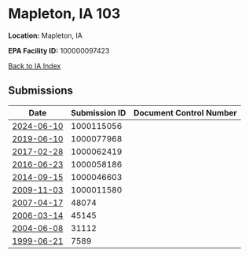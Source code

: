 # Mapleton, IA 103

**Location:** Mapleton, IA

**EPA Facility ID:** 100000097423

[Back to IA Index](../../index.md)

## Submissions

| Date | Submission ID | Document Control Number |
|------|--------------|-------------------------|
| [2024-06-10](submissions/1000115056.md) | 1000115056 |  |
| [2019-06-10](submissions/1000077968.md) | 1000077968 |  |
| [2017-02-28](submissions/1000062419.md) | 1000062419 |  |
| [2016-06-23](submissions/1000058186.md) | 1000058186 |  |
| [2014-09-15](submissions/1000046603.md) | 1000046603 |  |
| [2009-11-03](submissions/1000011580.md) | 1000011580 |  |
| [2007-04-17](submissions/48074.md) | 48074 |  |
| [2006-03-14](submissions/45145.md) | 45145 |  |
| [2004-06-08](submissions/31112.md) | 31112 |  |
| [1999-06-21](submissions/7589.md) | 7589 |  |
